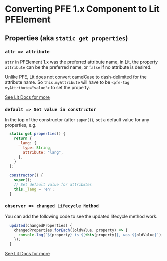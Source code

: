 # Converting PFE 1.x Component to Lit PFElement

## Properties (aka `static get properties`)

### `attr => attribute`
`attr` in PFElement 1.x was the preferred attribute name, in Lit, the property `attribute` can be the preferred name, or `false` if no attribute is desired.

Unlike PFE, Lit does not convert camelCase to dash-delimited for the attribute name. So `this.myAttribute` will have to be `<pfe-tag myAttribute="value">` to set the property.

[See Lit Docs for more](https://lit-element.polymer-project.org/guide/properties#property-options)

### `default => Set value in constructor`

In the top of the constructor (after `super()`), set a default value for any properties, e.g.

```js
  static get properties() {
    return {
      _lang: {
        type: String,
        attribute: "lang",
      },
    }
  };

  constructor() {
    super();
    // Set default value for attributes
    this._lang = 'en';
  }
```

### `observer => changed Lifecycle Method`

You can add the following code to see the updated lifecycle method work.

```js
  updated(changedProperties) {
    changedProperties.forEach((oldValue, property) => {
      console.log(`${property} is ${this[property]}, was ${oldValue}`);
    });
  }
```

[See Lit Docs for more](https://lit-element.polymer-project.org/guide/lifecycle#updated)